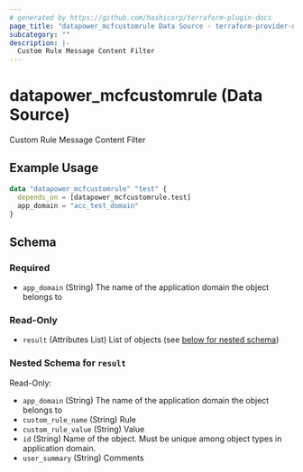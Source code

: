 ```yaml
---
# generated by https://github.com/hashicorp/terraform-plugin-docs
page_title: "datapower_mcfcustomrule Data Source - terraform-provider-datapower"
subcategory: ""
description: |-
  Custom Rule Message Content Filter
---
```


# datapower_mcfcustomrule (Data Source)

Custom Rule Message Content Filter

## Example Usage

```terraform
data "datapower_mcfcustomrule" "test" {
  depends_on = [datapower_mcfcustomrule.test]
  app_domain = "acc_test_domain"
}
```

<!-- schema generated by tfplugindocs -->
## Schema

### Required

- `app_domain` (String) The name of the application domain the object belongs to

### Read-Only

- `result` (Attributes List) List of objects (see [below for nested schema](#nestedatt--result))

<a id="nestedatt--result"></a>
### Nested Schema for `result`

Read-Only:

- `app_domain` (String) The name of the application domain the object belongs to
- `custom_rule_name` (String) Rule
- `custom_rule_value` (String) Value
- `id` (String) Name of the object. Must be unique among object types in application domain.
- `user_summary` (String) Comments

